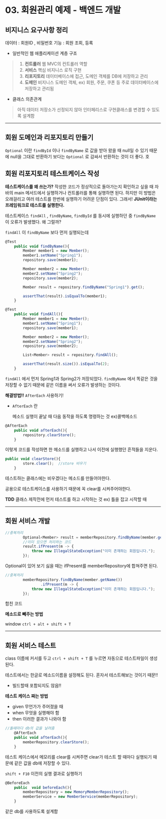 # 03. 회원관리 예제 - 백엔드 개발

## 비지니스 요구사항 정리

데이터 :  회원ID , 비밀번호
기능 :  회원 조회, 등록

- 일반적인 웹 애플리케이션 계층 구조

> 
> 
> 1. **컨트롤러**
> 웹 MVC의 컨트롤러 역할
> 2. **서비스**
>  핵심 비지니스 로직 구현
> 3. **리포지토리**
> 데이터베이스에 접근, 도메인 객체를 DB에 저장하고 관리
> 4. **도메인**
> 비지니스 도메인 객체, 
> ex) 회원, 주문, 쿠폰 등 주로 데이터베이스에 저장하고 관리됨

- 클래스 의존관계

> 아직 데이터 저장소가 선정되지 않아 인터페리스로 구현클래스를 변경할 수 있도록 설계함
> 

---

## 회원 도메인과 리포지토리 만들기

`Optional` 이란
`findById` 이나 `findByName` 로 값을 받아 왔을 때 null일 수 있기 때문에 null을 그대로 반환하기 보다는 `Optional` 로 감싸서 반환하는 것이 더 좋다.
호

## 회원 리포지토리 테스트케이스 작성

**테스트케이스를 왜 쓰는가?**
작성한 코드가 정상적으로 돌아가는지 확인하고 싶을 때 자바의 main 메서드에서 실행하거나 컨트롤러를 통해 실행하면 된다. 하지만 이 방법은 오래걸리고 여러 테스트를 한번에 실행하기 어려운 단점이 있다. 
그래서! **JUnit이라는 프레임워크로 테스트를 실행한다.** 

테스트케이스 `findAll` , `findByName`, `findById` 를 동시에 실행하던 중 `findByName` 이 오류가 발생했다. 
왜 그럴까?

`findAll` 이 `findByName` 보다 먼저 실행되는데 

```jsx
@Test
    public void findByName(){
        Member member1 = new Member();
        member1.setName("Spring1");
        repository.save(member1);

        Member member2 = new Member();
        member2.setName("Spring2");
        repository.save(member2);

        Member result = repository.findByName("Spring1").get();

        assertThat(result).isEqualTo(member1);
    }
```

```jsx
@Test
    public void findAll(){
        Member member1 = new Member();
        member1.setName("Spring1");
        repository.save(member1);

        Member member2 = new Member();
        member2.setName("Spring2");
        repository.save(member2);

        List<Member> result = repository.findAll();

        assertThat(result.size()).isEqualTo(2);
    }
```

`findAll` 에서 먼저 Spring1과 Spring2가 저장되었다.  `findByName` 에서 똑같은 것을 저장할 수 없기 때문에 같은 이름을 써서 오류가 발생하는 것이다. 

**해결방법!!**
`AfterEach` 사용하기!

- `AfterEach` 란
    
    메소드 실행이 끝날 때 다음 동작을 하도록 명령하는 것 ex)콜백메소드
    

```jsx
@AfterEach
    public void afterEach(){
        repository.clearStore();
    }
```

이렇게 코드를 작성하면 한 메소드를 실행하고 나서 이전에 실행했던 흔적들을 지운다. 

```jsx
public void clearStore(){
        store.clear();  //store 비우기
    }
```

테스트하는 클래스에는 비우겠다는 메소드를 만들어야한다. 

공용으로 테스트케이스를 사용하기 때문에 꼭 clear를 시켜주어야한다. 

**TDD**
클래스 제작전에 먼저 테스트를 하고 시작하는 것
ex) 틀을 잡고 시작할 때

---

## 회원 서비스 개발

```jsx
//중복처리
        Optional<Member> result = memberRepository.findByName(member.getName());  //ctrl + alt + v
        //이미 있으면 처리하는 코드
        result.ifPresent(m -> {
            throw new IllegalStateException("이미 존재하는 회원입니다.");
        });
```

Optional이 있어 보기 싫을 때는 ifPresent를 memberRepository에 합쳐주면 된다. 

```jsx
//중복처리
        memberRepository.findByName(member.getName())
                .ifPresent(m -> {
            throw new IllegalStateException("이미 존재하는 회원입니다.");
        });
```

합친 코드

**메소드로 빼주는 방법**

window `ctrl + alt + shift + T`

---

## 회원 서비스 테스트

class 이름에 커서를 두고 `ctrl + shift + T` 를 누르면 자동으로 테스트파일이 생성된다. 

테스트에서는 한글로 메소드이름을 설정해도 된다. 
혼자서 테스트해보는 것이기 때문!!
 + 빌드할때 포함되지도 않음!!

**테스트 케이스 짜는 방법**

- given
무언가가 주어졌을 때
- when
무엇을 실행해야 함
- then 
이러한 결과가 나와야 함

```jsx
//돌때마다 db의 값을 날려줌
    @AfterEach
    public void afterEach(){
        memberRepository.clearStore();
    }
```

테스트 케이스에서 메모리를 clear를 시켜주면  clear가 테스트 할 때마다 실행되기 때문에 같은 값을 db에 저장할 수 있다. 

`shift + F10` 이전의 실행 결과로 실행하기 

```jsx
@BeforeEach
    public  void beforeEach(){
        memberRepository = new MemoryMemberRepository();
        memberService = new MemberService(memberRepository);
    }
```

같은 db를 사용하도록 설계함